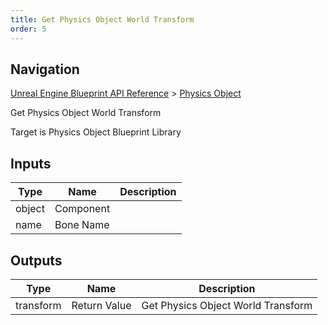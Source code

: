 ```yaml
---
title: Get Physics Object World Transform
order: 5
---
```

## Navigation

[Unreal Engine Blueprint API Reference](https://dev.epicgames.com/documentation/en-us/unreal-engine/BlueprintAPI) > [Physics Object](https://dev.epicgames.com/documentation/en-us/unreal-engine/BlueprintAPI/PhysicsObject)

Get Physics Object World Transform

Target is Physics Object Blueprint Library

## Inputs

| Type | Name | Description |
| --- | --- | --- |
| object | Component |  |
| name | Bone Name |  |

## Outputs

| Type | Name | Description |
| --- | --- | --- |
| transform | Return Value | Get Physics Object World Transform |
